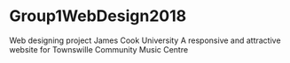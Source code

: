# Group1WebDesign2018
Web designing project James Cook University
A responsive and attractive website for Townswille Community Music Centre
